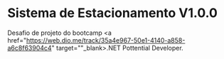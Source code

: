 <h1>Sistema de Estacionamento V1.0.0</h1>

Desafio de projeto do bootcamp <a href="https://web.dio.me/track/35a4e967-50e1-4140-a858-a6c8f63904c4" target=""_blank>.NET Pottential Developer</a>.